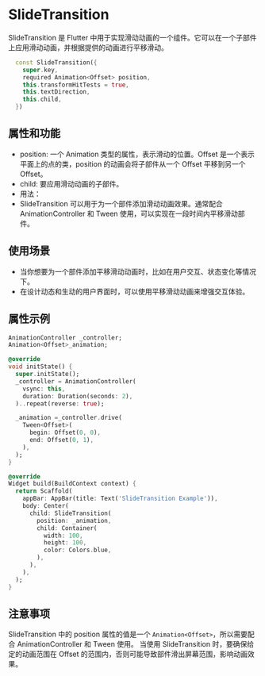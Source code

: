 # SlideTransition

SlideTransition 是 Flutter 中用于实现滑动动画的一个组件。它可以在一个子部件上应用滑动动画，并根据提供的动画进行平移滑动。

```dart
  const SlideTransition({
    super.key,
    required Animation<Offset> position,
    this.transformHitTests = true,
    this.textDirection,
    this.child,
  })
```

## 属性和功能

- position: 一个 Animation<Offset> 类型的属性，表示滑动的位置。Offset 是一个表示平面上的点的类，position 的动画会将子部件从一个 Offset 平移到另一个 Offset。
- child: 要应用滑动动画的子部件。
- 用法：
- SlideTransition 可以用于为一个部件添加滑动动画效果。通常配合 AnimationController 和 Tween 使用，可以实现在一段时间内平移滑动部件。

## 使用场景

- 当你想要为一个部件添加平移滑动动画时，比如在用户交互、状态变化等情况下。
- 在设计动态和生动的用户界面时，可以使用平移滑动动画来增强交互体验。

## 属性示例

```dart
AnimationController _controller;
Animation<Offset>_animation;

@override
void initState() {
  super.initState();
  _controller = AnimationController(
    vsync: this,
    duration: Duration(seconds: 2),
  )..repeat(reverse: true);

  _animation =_controller.drive(
    Tween<Offset>(
      begin: Offset(0, 0),
      end: Offset(0, 1),
    ),
  );
}

@override
Widget build(BuildContext context) {
  return Scaffold(
    appBar: AppBar(title: Text('SlideTransition Example')),
    body: Center(
      child: SlideTransition(
        position: _animation,
        child: Container(
          width: 100,
          height: 100,
          color: Colors.blue,
        ),
      ),
    ),
  );
}
```

## 注意事项

SlideTransition 中的 position 属性的值是一个 `Animation<Offset>`，所以需要配合 AnimationController 和 Tween 使用。
当使用 SlideTransition 时，要确保给定的动画范围在 Offset 的范围内，否则可能导致部件滑出屏幕范围，影响动画效果。

